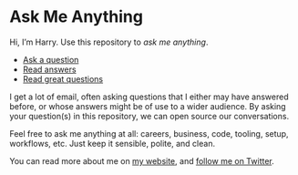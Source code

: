 # Ask Me Anything

Hi, I’m Harry. Use this repository to _ask me anything_.

* [Ask a question](https://github.com/csswizardry/ama/issues/new)
* [Read answers](https://github.com/csswizardry/ama/issues?utf8=%E2%9C%93&q=is%3Aissue%20is%3Aclosed)
* [Read great questions](https://github.com/csswizardry/ama/labels/great%20question)

I get a lot of email, often asking questions that I either may have answered
before, or whose answers might be of use to a wider audience. By asking your
question(s) in this repository, we can open source our conversations.

Feel free to ask me anything at all: careers, business, code, tooling, setup,
workflows, etc. Just keep it sensible, polite, and clean.

You can read more about me on [my website](https://csswizardry.com/), and
[follow me on Twitter](https://twitter.com/csswizardry).
